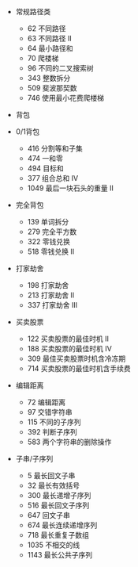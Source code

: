 - 常规路径类
  - 62 不同路径
  - 63 不同路径 II
  - 64 最小路径和
  - 70 爬楼梯
  - 96 不同的二叉搜索树
  - 343 整数拆分
  - 509 斐波那契数
  - 746 使用最小花费爬楼梯
  
- 背包

- 0/1背包
  - 416 分割等和子集
  - 474 一和零
  - 494 目标和
  - 377 组合总和 Ⅳ
  - 1049 最后一块石头的重量 II
  
- 完全背包
  - 139 单词拆分
  - 279 完全平方数
  - 322 零钱兑换
  - 518 零钱兑换 II
  
- 打家劫舍
  - 198 打家劫舍
  - 213 打家劫舍 II
  - 337 打家劫舍 III
  
- 买卖股票
  - 122 买卖股票的最佳时机 II
  - 188 买卖股票的最佳时机 IV
  - 309 最佳买卖股票时机含冷冻期
  - 714 买卖股票的最佳时机含手续费
  
- 编辑距离
  - 72 编辑距离
  - 97 交错字符串
  - 115 不同的子序列
  - 392 判断子序列
  - 583 两个字符串的删除操作
  
- 子串/子序列
  - 5 最长回文子串
  - 32 最长有效括号
  - 300 最长递增子序列
  - 516 最长回文子序列
  - 647 回文子串
  - 674 最长连续递增序列
  - 718 最长重复子数组
  - 1035 不相交的线
  - 1143 最长公共子序列
  
  
